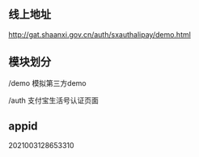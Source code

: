 ## 线上地址
http://gat.shaanxi.gov.cn/auth/sxauthalipay/demo.html

## 模块划分
/demo 模拟第三方demo

/auth 支付宝生活号认证页面

## appid
2021003128653310
